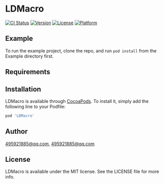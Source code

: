 # LDMacro

[![CI Status](http://img.shields.io/travis/495921885@qq.com/LDMacro.svg?style=flat)](https://travis-ci.org/495921885@qq.com/LDMacro)
[![Version](https://img.shields.io/cocoapods/v/LDMacro.svg?style=flat)](http://cocoapods.org/pods/LDMacro)
[![License](https://img.shields.io/cocoapods/l/LDMacro.svg?style=flat)](http://cocoapods.org/pods/LDMacro)
[![Platform](https://img.shields.io/cocoapods/p/LDMacro.svg?style=flat)](http://cocoapods.org/pods/LDMacro)

## Example

To run the example project, clone the repo, and run `pod install` from the Example directory first.

## Requirements

## Installation

LDMacro is available through [CocoaPods](http://cocoapods.org). To install
it, simply add the following line to your Podfile:

```ruby
pod 'LDMacro'
```

## Author

495921885@qq.com, 495921885@qq.com

## License

LDMacro is available under the MIT license. See the LICENSE file for more info.
